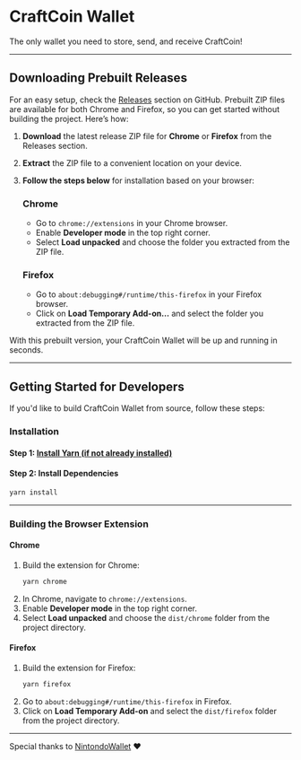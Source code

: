 # CraftCoin Wallet

The only wallet you need to store, send, and receive CraftCoin!

---

## Downloading Prebuilt Releases

For an easy setup, check the [Releases](https://github.com/CraftCoinProj/craftcoinwallet/releases) section on GitHub. Prebuilt ZIP files are available for both Chrome and Firefox, so you can get started without building the project. Here’s how:

1. **Download** the latest release ZIP file for **Chrome** or **Firefox** from the Releases section.
2. **Extract** the ZIP file to a convenient location on your device.
3. **Follow the steps below** for installation based on your browser:

   ### Chrome
   - Go to `chrome://extensions` in your Chrome browser.
   - Enable **Developer mode** in the top right corner.
   - Select **Load unpacked** and choose the folder you extracted from the ZIP file.

   ### Firefox
   - Go to `about:debugging#/runtime/this-firefox` in your Firefox browser.
   - Click on **Load Temporary Add-on…** and select the folder you extracted from the ZIP file.

With this prebuilt version, your CraftCoin Wallet will be up and running in seconds.

---

## Getting Started for Developers

If you'd like to build CraftCoin Wallet from source, follow these steps:

### Installation

#### Step 1: [Install Yarn (if not already installed)](https://yarnpkg.com/getting-started/install)

#### Step 2: Install Dependencies

```bash
yarn install
```

---

### Building the Browser Extension

#### Chrome

1. Build the extension for Chrome:
   ```bash
   yarn chrome
   ```
2. In Chrome, navigate to `chrome://extensions`.
3. Enable **Developer mode** in the top right corner.
4. Select **Load unpacked** and choose the `dist/chrome` folder from the project directory.

#### Firefox

1. Build the extension for Firefox:
   ```bash
   yarn firefox
   ```
2. Go to `about:debugging#/runtime/this-firefox` in Firefox.
3. Click on **Load Temporary Add-on** and select the `dist/firefox` folder from the project directory.

---

Special thanks to [NintondoWallet](https://github.com/nintondo/extension) ❤️
